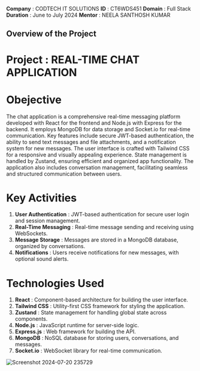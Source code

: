 **Company** : CODTECH IT SOLUTIONS
**ID** : CT6WDS451
**Domain** : Full Stack
**Duration** : June to July 2024
**Mentor** : NEELA SANTHOSH KUMAR

## Overview of the Project

# Project : REAL-TIME CHAT APPLICATION

# Obejective

The chat application is a comprehensive real-time messaging platform developed with React for the frontend and Node.js with Express for the backend. It employs MongoDB for data storage and Socket.io for real-time communication. Key features include secure JWT-based authentication, the ability to send text messages and file attachments, and a notification system for new messages. The user interface is crafted with Tailwind CSS for a responsive and visually appealing experience. State management is handled by Zustand, ensuring efficient and organized app functionality. The application also includes conversation management, facilitating seamless and structured communication between users.

# Key Activities

1. **User Authentication** : JWT-based authentication for secure user login and session management.
2. **Real-Time Messaging** : Real-time message sending and receiving using WebSockets.
3. **Message Storage** : Messages are stored in a MongoDB database, organized by conversations.
4. **Notifications** : Users receive notifications for new messages, with optional sound alerts.

# Technologies Used 

1. **React** : Component-based architecture for building the user interface.
2. **Tailwind CSS** : Utility-first CSS framework for styling the application.
3. **Zustand** : State management for handling global state across components.
4. **Node.js** : JavaScript runtime for server-side logic.
5. **Express.js** : Web framework for building the API.
6. **MongoDB** : NoSQL database for storing users, conversations, and messages.
7. **Socket.io** : WebSocket library for real-time communication.


![Screenshot 2024-07-20 235729](https://github.com/user-attachments/assets/73c0ace1-8e92-4de0-9d37-d75592da12b5)

